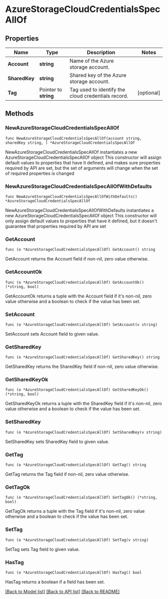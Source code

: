 # AzureStorageCloudCredentialsSpecAllOf

## Properties

Name | Type | Description | Notes
------------ | ------------- | ------------- | -------------
**Account** | **string** | Name of the Azure storage account. | 
**SharedKey** | **string** | Shared key of the Azure storage account. | 
**Tag** | Pointer to **string** | Tag used to identify the cloud credentials record. | [optional] 

## Methods

### NewAzureStorageCloudCredentialsSpecAllOf

`func NewAzureStorageCloudCredentialsSpecAllOf(account string, sharedKey string, ) *AzureStorageCloudCredentialsSpecAllOf`

NewAzureStorageCloudCredentialsSpecAllOf instantiates a new AzureStorageCloudCredentialsSpecAllOf object
This constructor will assign default values to properties that have it defined,
and makes sure properties required by API are set, but the set of arguments
will change when the set of required properties is changed

### NewAzureStorageCloudCredentialsSpecAllOfWithDefaults

`func NewAzureStorageCloudCredentialsSpecAllOfWithDefaults() *AzureStorageCloudCredentialsSpecAllOf`

NewAzureStorageCloudCredentialsSpecAllOfWithDefaults instantiates a new AzureStorageCloudCredentialsSpecAllOf object
This constructor will only assign default values to properties that have it defined,
but it doesn't guarantee that properties required by API are set

### GetAccount

`func (o *AzureStorageCloudCredentialsSpecAllOf) GetAccount() string`

GetAccount returns the Account field if non-nil, zero value otherwise.

### GetAccountOk

`func (o *AzureStorageCloudCredentialsSpecAllOf) GetAccountOk() (*string, bool)`

GetAccountOk returns a tuple with the Account field if it's non-nil, zero value otherwise
and a boolean to check if the value has been set.

### SetAccount

`func (o *AzureStorageCloudCredentialsSpecAllOf) SetAccount(v string)`

SetAccount sets Account field to given value.


### GetSharedKey

`func (o *AzureStorageCloudCredentialsSpecAllOf) GetSharedKey() string`

GetSharedKey returns the SharedKey field if non-nil, zero value otherwise.

### GetSharedKeyOk

`func (o *AzureStorageCloudCredentialsSpecAllOf) GetSharedKeyOk() (*string, bool)`

GetSharedKeyOk returns a tuple with the SharedKey field if it's non-nil, zero value otherwise
and a boolean to check if the value has been set.

### SetSharedKey

`func (o *AzureStorageCloudCredentialsSpecAllOf) SetSharedKey(v string)`

SetSharedKey sets SharedKey field to given value.


### GetTag

`func (o *AzureStorageCloudCredentialsSpecAllOf) GetTag() string`

GetTag returns the Tag field if non-nil, zero value otherwise.

### GetTagOk

`func (o *AzureStorageCloudCredentialsSpecAllOf) GetTagOk() (*string, bool)`

GetTagOk returns a tuple with the Tag field if it's non-nil, zero value otherwise
and a boolean to check if the value has been set.

### SetTag

`func (o *AzureStorageCloudCredentialsSpecAllOf) SetTag(v string)`

SetTag sets Tag field to given value.

### HasTag

`func (o *AzureStorageCloudCredentialsSpecAllOf) HasTag() bool`

HasTag returns a boolean if a field has been set.


[[Back to Model list]](../README.md#documentation-for-models) [[Back to API list]](../README.md#documentation-for-api-endpoints) [[Back to README]](../README.md)


